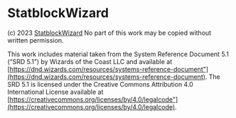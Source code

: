 # StatblockWizard

(c) 2023 [StatblockWizard](mailto://statblockwizard@gmail.com)
No part of this work may be copied without written permission.

This work includes material taken from the System Reference Document 5.1 (“SRD 5.1”) by Wizards of the Coast LLC and available at [https://dnd.wizards.com/resources/systems-reference-document"](https://dnd.wizards.com/resources/systems-reference-document).
The SRD 5.1 is licensed under the Creative Commons Attribution 4.0 International License available at [https://creativecommons.org/licenses/by/4.0/legalcode"](https://creativecommons.org/licenses/by/4.0/legalcode).